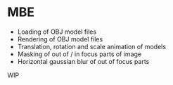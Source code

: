 # MBE

- Loading of OBJ model files
- Rendering of OBJ model files
- Translation, rotation and scale animation of models
- Masking of out of / in focus parts of image
- Horizontal gaussian blur of out of focus parts

WIP
